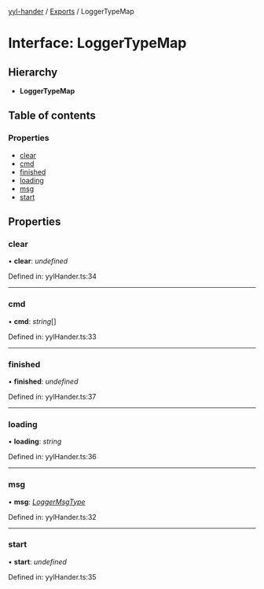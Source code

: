 [yyl-hander](../README.md) / [Exports](../modules.md) / LoggerTypeMap

# Interface: LoggerTypeMap

## Hierarchy

* **LoggerTypeMap**

## Table of contents

### Properties

- [clear](loggertypemap.md#clear)
- [cmd](loggertypemap.md#cmd)
- [finished](loggertypemap.md#finished)
- [loading](loggertypemap.md#loading)
- [msg](loggertypemap.md#msg)
- [start](loggertypemap.md#start)

## Properties

### clear

• **clear**: *undefined*

Defined in: yylHander.ts:34

___

### cmd

• **cmd**: *string*[]

Defined in: yylHander.ts:33

___

### finished

• **finished**: *undefined*

Defined in: yylHander.ts:37

___

### loading

• **loading**: *string*

Defined in: yylHander.ts:36

___

### msg

• **msg**: [*LoggerMsgType*](../modules.md#loggermsgtype)

Defined in: yylHander.ts:32

___

### start

• **start**: *undefined*

Defined in: yylHander.ts:35
